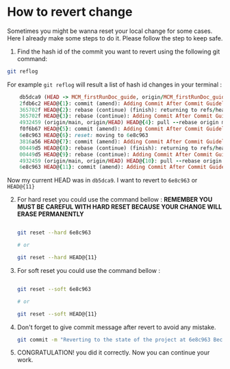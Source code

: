 # How to revert change

Sometimes you might be wanna reset your local change for some cases. Here I already make some steps to do it. Please follow the step to keep safe.

1. Find the hash id of the commit you want to revert using the following git command:
   
  ```bash
  git reflog
  ```

   For example `git reflog` will result a list of hash id changes in your terminal :

```ruby
    db5dca9 (HEAD -> MCM_firstRunDoc_guide, origin/MCM_firstRunDoc_guide) HEAD@{0}: commit (amend): Adding how to handle conflict after rebasing Guideline
    2fdb6c2 HEAD@{1}: commit (amend): Adding Commit After Commit Guideline
    365702f HEAD@{2}: rebase (continue) (finish): returning to refs/heads/MCM_firstRunDoc_guide
    365702f HEAD@{3}: rebase (continue): Adding Commit After Commit Guideline
    4932459 (origin/main, origin/HEAD) HEAD@{4}: pull --rebase origin main (start): checkout 493245994a8adee520c7055df2da205e9c693086
    f0f6b67 HEAD@{5}: commit (amend): Adding Commit After Commit Guideline
    6e8c963 HEAD@{6}: reset: moving to 6e8c963
    3816a56 HEAD@{7}: commit (amend): Adding Commit After Commit Guideline
    00449d5 HEAD@{8}: rebase (continue) (finish): returning to refs/heads/MCM_firstRunDoc_guide
    00449d5 HEAD@{9}: rebase (continue): Adding Commit After Commit Guideline
    4932459 (origin/main, origin/HEAD) HEAD@{10}: pull --rebase origin main (start): checkout 493245994a8adee520c7055df2da205e9c693086
    6e8c963 HEAD@{11}: commit (amend): Adding Commit After Commit Guideline
```
   Now my current HEAD was in `db5dca9`. I want to revert to `6e8c963` or `HEAD@{11}`

2. For hard reset you could use the command bellow : **REMEMBER YOU MUST BE CAREFUL WITH HARD RESET BECAUSE YOUR CHANGE WILL ERASE PERMANENTLY**
    
    ```bash
    
    git reset --hard 6e8c963
    
    # or

    git reset --hard HEAD@{11}

    ```

3. For soft reset you could use the command bellow : 
    
    ```bash
    
    git reset --soft 6e8c963
    
    # or

    git reset --soft HEAD@{11}

    ```

4. Don't forget to give commit message after revert to avoid any mistake. 

    ```bash
    git commit -m "Reverting to the state of the project at 6e8c963 Because missing something"
    ```

5. CONGRATULATION! you did it correctly. Now you can continue your work.


<!-- [![image.png](https://i.postimg.cc/tTXyqfpV/image.png)](https://postimg.cc/zLP4pxLJ) -->